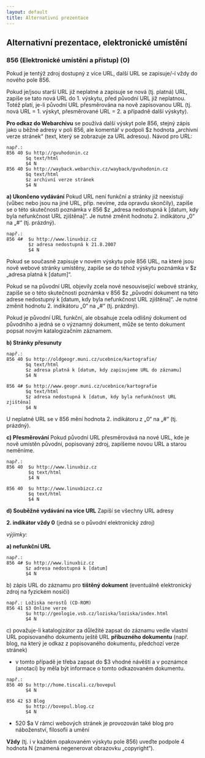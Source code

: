 ```yaml
---
layout: default
title: Alternativní prezentace
---
```


## Alternativní prezentace, elektronické umístění

### 856 (Elektronické umístění a přístup) (O)
Pokud je tentýž zdroj dostupný z více URL, další URL se zapisuje/-í vždy do nového pole 856.

Pokud je/jsou starší URL již neplatné a zapisuje se nová (tj. platná) URL, zapíše se tato nová URL do 1. výskytu, před původní URL již neplatnou. Totéž platí, je-li původní URL přesměrována na nově zapisovanou URL (tj. nová URL = 1. výskyt, přesměrované URL = 2. a případně další výskyty).

**Pro odkaz do Webarchivu** se používá další výskyt pole 856, stejný zápis jako u běžné adresy v poli 856, ale komentář v podpoli $z hodnota „archivní verze stránek“ (text, který se zobrazuje za URL adresou). Návod pro URL:

```
např.:
856 40 $u http://gvuhodonin.cz
       $q text/html
       $4 N
856 40 $u http://wayback.webarchiv.cz/wayback/gvuhodonin.cz
       $q text/html
       $z archivní verze stránek
       $4 N
```

**a) Ukončeno vydávání**
Pokud URL není funkční a stránky již neexistují (vůbec nebo jsou na jiné URL, příp. nevíme, zda opravdu skončily), zapíše se o této skutečnosti poznámka v 856 $z „adresa nedostupná k [datum, kdy byla nefunkčnost URL zjištěna]“. Je nutné změnit hodnotu 2. indikátoru „0“ na „#“ (tj. prázdný).

```
např.:
856 4#	$u http://www.linuxbiz.cz
        $z adresa nedostupná k 21.8.2007
        $4 N
```

Pokud se současně zapisuje v novém výskytu pole 856 URL, na které jsou nově webové stránky umístěny, zapíše se do téhož výskytu poznámka v $z „adresa platná k [datum]“.

Pokud se na původní URL objevily zcela nové nesouvisející webové stránky, zapíše se o této skutečnosti poznámka v 856 $z „původní dokument na této adrese nedostupný k [datum, kdy byla nefunkčnost URL zjištěna]“. Je nutné změnit hodnotu 2. indikátoru „0“ na „#“ (tj. prázdný).


Pokud je původní URL funkční, ale obsahuje zcela odlišný dokument od původního a jedná se o významný dokument, může se tento dokument popsat novým katalogizačním záznamem.

**b) Stránky přesunuty**

```
např.:
856 40 $u http://oldgeogr.muni.cz/ucebnice/kartografie/
       $q text/html
       $z adresa platná k [datum, kdy zapisujeme URL do záznamu]
       $4 N

856 4# $u http://www.geogr.muni.cz/ucebnice/kartografie
       $q text/html
       $z adresa nedostupná k [datum, kdy byla nefunkčnost URL zjištěna]
       $4 N
```


U neplatné URL se v 856 mění hodnota 2. indikátoru z „0“ na „#“ (tj. prázdný).

**c) Přesměrování**
Pokud původní URL přesměrovává na nové URL, kde je nově umístěn původní, popisovaný zdroj, zapíšeme novou URL a starou neměníme.


```
např.:
856 40	$u http://www.linuxbiz.cz
        $q text/html
        $4 N

856 40	$u http://www.linuxbizcz.cz
        $q text/html
        $4 N
```


**d) Souběžné vydávání na více URL**
Zapíší se všechny URL adresy

**2. indikátor vždy 0** (jedná se o původní elektronický zdroj)

*výjimky:*

**a) nefunkční URL**

```
např.:
856 4# $u http://www.linuxbiz.cz
       $z adresa nedostupná k [datum]
       $4 N
```


b) zápis URL do záznamu pro **tištěný dokument** (eventuálně elektronický zdroj na fyzickém nosiči)

```
např.: Ložiska nerostů (CD-ROM)
856 41 $3 Online verze
       $u http://geologie.vsb.cz/loziska/loziska/index.html
       $4 N
```


c) považuje-li katalogizátor za důležité zapsat do záznamu vedle vlastní URL popisovaného dokumentu ještě URL **příbuzného dokumentu** (např. blog, na který je odkaz z popisovaného dokumentu, předchozí verze stránek)  

- v tomto případě je třeba zapsat do $3 vhodné návěští a v poznámce (anotaci) by měla být informace o tomto odkazovaném dokumentu.


```
např.:
856 40 $u http://home.tiscali.cz/bovepul
       $4 N

856 42 $3 Blog
       $u http://bovepul.blog.cz
       $4 N
```

+ 520 $a V rámci webových stránek je provozován také blog pro náboženství, filosofii a umění

**Vždy** (tj. i v každém opakovaném výskytu pole 856) uveďte podpole 4 hodnota N (znamená negenerovat obrazovku „copyright“).
